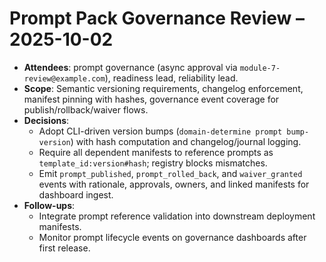 # Prompt Pack Governance Review – 2025-10-02

- **Attendees**: prompt governance (async approval via `module-7-review@example.com`), readiness lead, reliability lead.
- **Scope**: Semantic versioning requirements, changelog enforcement, manifest pinning with hashes, governance event coverage for publish/rollback/waiver flows.
- **Decisions**:
  - Adopt CLI-driven version bumps (`domain-determine prompt bump-version`) with hash computation and changelog/journal logging.
  - Require all dependent manifests to reference prompts as `template_id:version#hash`; registry blocks mismatches.
  - Emit `prompt_published`, `prompt_rolled_back`, and `waiver_granted` events with rationale, approvals, owners, and linked manifests for dashboard ingest.
- **Follow-ups**:
  - Integrate prompt reference validation into downstream deployment manifests.
  - Monitor prompt lifecycle events on governance dashboards after first release.
